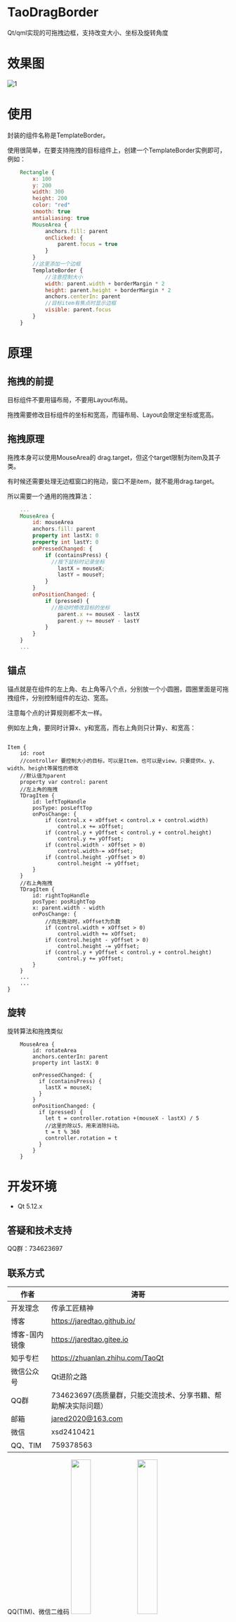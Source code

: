 ﻿# TaoDragBorder

Qt/qml实现的可拖拽边框，支持改变大小、坐标及旋转角度

# 效果图

![1](1.gif)

# 使用

封装的组件名称是TemplateBorder。

使用很简单，在要支持拖拽的目标组件上，创建一个TemplateBorder实例即可，例如：

```qml
    Rectangle {
        x: 100
        y: 200
        width: 300
        height: 200
        color: "red"
        smooth: true
        antialiasing: true
        MouseArea {
            anchors.fill: parent
            onClicked: {
                parent.focus = true
            }
        }
        //这里添加一个边框
        TemplateBorder {
            //注意控制大小
            width: parent.width + borderMargin * 2
            height: parent.height + borderMargin * 2
            anchors.centerIn: parent
            //目标item有焦点时显示边框
            visible: parent.focus
        }
    }
```

# 原理

## 拖拽的前提

目标组件不要用锚布局，不要用Layout布局。

拖拽需要修改目标组件的坐标和宽高，而锚布局、Layout会限定坐标或宽高。

## 拖拽原理

拖拽本身可以使用MouseArea的 drag.target，但这个target限制为item及其子类。

有时候还需要处理无边框窗口的拖动，窗口不是item，就不能用drag.target。

所以需要一个通用的拖拽算法：
```qml
    ...
    MouseArea {
        id: mouseArea
        anchors.fill: parent
        property int lastX: 0
        property int lastY: 0
        onPressedChanged: {
            if (containsPress) {
              //按下鼠标时记录坐标
                lastX = mouseX;
                lastY = mouseY;
            }
        }
        onPositionChanged: {
            if (pressed) {
              //拖动时修改目标的坐标
                parent.x += mouseX - lastX
                parent.y += mouseY - lastY
            }
        }
    }
    ...
```
## 锚点

锚点就是在组件的左上角、右上角等八个点，分别放一个小圆圈，圆圈里面是可拖拽组件，分别控制组件的左边、宽高。

注意每个点的计算规则都不太一样。

例如左上角，要同时计算x、y和宽高，而右上角则只计算y、和宽高：

```

Item {
    id: root
    //controller 要控制大小的目标，可以是Item，也可以是view，只要提供x、y、width、height等属性的修改
    //默认值为parent
    property var control: parent
    //左上角的拖拽
    TDragItem {
        id: leftTopHandle
        posType: posLeftTop
        onPosChange: {
            if (control.x + xOffset < control.x + control.width)
                control.x += xOffset;
            if (control.y + yOffset < control.y + control.height)
                control.y += yOffset;
            if (control.width - xOffset > 0)
                control.width-= xOffset;
            if (control.height -yOffset > 0)
                control.height -= yOffset;
        }
    }
    //右上角拖拽
    TDragItem {
        id: rightTopHandle
        posType: posRightTop
        x: parent.width - width
        onPosChange: {
            //向左拖动时，xOffset为负数
            if (control.width + xOffset > 0)
                control.width += xOffset;
            if (control.height - yOffset > 0)
                control.height -= yOffset;
            if (control.y + yOffset < control.y + control.height)
                control.y += yOffset;
        }
    }
    ...
    ...
}
```
## 旋转

旋转算法和拖拽类似
```
    MouseArea {
        id: rotateArea
        anchors.centerIn: parent
        property int lastX: 0

        onPressedChanged: {
          if (containsPress) {
            lastX = mouseX;
          }
        }
        onPositionChanged: {
          if (pressed) {
            let t = controller.rotation +(mouseX - lastX) / 5
            //这里的除以5，用来消除抖动。
            t = t % 360
            controller.rotation = t
          }
        }
    }
```

# 开发环境

* Qt 5.12.x

## 答疑和技术支持

QQ群：734623697

## 联系方式


| 作者 | 涛哥                           |
| ---- | -------------------------------- |
|开发理念 | 传承工匠精神 |
| 博客 | https://jaredtao.github.io/ |
|博客-国内镜像|https://jaredtao.gitee.io|
|知乎专栏| https://zhuanlan.zhihu.com/TaoQt |
|微信公众号| Qt进阶之路 |
|QQ群| 734623697(高质量群，只能交流技术、分享书籍、帮助解决实际问题）|
| 邮箱 | jared2020@163.com                |
| 微信 | xsd2410421                       |
| QQ、TIM | 759378563                      |

QQ(TIM)、微信二维码
<img src="https://gitee.com/jaredtao/jaredtao/raw/master/img/qq_connect.jpg?raw=true" width="30%" height="30%" /><img src="https://gitee.com/jaredtao/jaredtao/raw/master/img/weixin_connect.jpg?raw=true" width="30%" height="30%" />

*** 请放心联系我，乐于提供咨询服务，也可洽谈有偿技术支持相关事宜。  ***


## 赞助

<img src="https://gitee.com/jaredtao/jaredtao/raw/master/img/weixin.jpg?raw=true" width="30%" height="30%" /><img src="https://gitee.com/jaredtao/jaredtao/raw/master/img/zhifubao.jpg?raw=true" width="30%" height="30%" />

*** 觉得分享的内容还不错, 就请作者喝杯奶茶吧~~ ***

